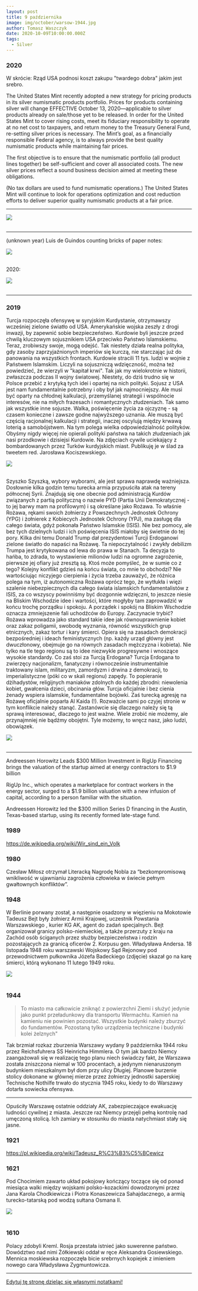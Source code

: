 ```yaml
---
layout: post
title: 9 października
image: img/october/warsow-1944.jpg
author: Tomasz Waszczyk
date: 2020-10-09T10:00:00.000Z
tags:
  - Silver
---
```


### 2020

W skrócie: Rząd USA podnosi koszt zakupu "twardego dobra" jakim jest srebro.

The United States Mint recently adopted a new strategy for pricing products in its silver numismatic products portfolio. Prices for products containing silver will change EFFECTIVE October 13, 2020—applicable to silver products already on sale/those yet to be released. In order for the United States Mint to cover rising costs, meet its fiduciary responsibility to operate at no net cost to taxpayers, and return money to the Treasury General Fund, re-setting silver prices is necessary. The Mint’s goal, as a financially responsible Federal agency, is to always provide the best quality numismatic products while maintaining fair prices.

The first objective is to ensure that the numismatic portfolio (all product lines together) be self-sufficient and cover all associated costs. The new silver prices reflect a sound business decision aimed at meeting these obligations.

(No tax dollars are used to fund numismatic operations.) The United States Mint will continue to look for operations optimization and cost reduction efforts to deliver superior quality numismatic products at a fair price.

---

<img src="./img/october/usd2020.jpg"><br><br>

---

(unknown year) Luis de Guindos counting bricks of paper notes:

<img src="./img/october/luisdegundos.png"><br><br>

2020:

<img src="./img/october/balancesheetecb.jpeg"><br><br>

---

<!-- Lekarz Dawid Ciemięga
5 października o 22:38  · 
Podjąłem niedawno decyzje o częściowej rezygnacji z zawodu, w związku z tym mój tryb pracy się znacząco zmieni od listopada. Będę wciąż zajmować się działalnością edukacyjną, pisaniem itd
Pracuje z pacjentami 7 lat i dziś pierwszy raz wyrzuciłem rodziców z gabinetu, otworzyłem drzwi i kazałem im wyjść. 
Przez 5-6 lat mojej pracy zdarzały się sporadycznie nieporozumienia, ale od roku coraz częściej spotykam się nie tylko z coraz większą bezmyślnością rodziców, ale przede wszystkim skrajną nieodpowiedzialnością. I nie będę tego tolerować i nie będę brać za to odpowiedzialności. 
Dwa lata temu nie pomyślałbym, że rodzic może świadomie ukrywać chorobę dziecka, aby dostać zgodę na treningi, które zagrażają jego życiu, a dziś to dla mnie nie jest już zaskakujące. Czasami myślę, że niektórzy lepiej jakby oddali swoje dzieci, bo chyba chcą je uśmiercić. To co się dzieje jest szokujące. 
I chciałbym tu zaznaczyć, że to nie jest tak, jak dziś rodzicom się wydawało – mamy prawo wyboru, prawo robić co chcemy, a lekarz – którego się i tak nie słuchamy, nie ma nic do gadania i ma nam usługiwać. Otóż ma:
Zgodnie z art. 38 u.z.l i zgodnie z art. 7 Kodeksu Etyki Lekarskiej – Lekarz może odmówić opieki nad pacjentem z istotnych powodów. 
Powtórzę publicznie to, co powiedziałem dziś w gabinecie – jeśli ktoś stwierdzi, że będzie bez żadnego uzasadnienia rozdzielać wszystkie szczepienia i przychodzić sobie co tydzień i z jednej wizyty szczepiennej robi 5, to działa na szkodę dziecka i dodatkowo utrudnia innym dostanie się na wizytę. 
Szczególnie w obecnej sytuacji. I takie postępowanie (rozdzielanie szczepień i mnożenie niepotrzebnie wizyt) nie ma żadnego uzasadnienia medycznego. A każdy rozsądnie myślący rodzic wie, że chodzenie bez potrzeby po przychodni jest potencjalnie szkodliwe dla dziecka. Co z resztą spokojnie wyjaśniłem miesiąc temu, zostałem zignorowany.
Lekarz powinien wyjaśniać rodzicom takie kwestie, ale czasy są teraz takie, że coraz więcej rodziców ma totalnie gdzieś  naszą wiedzę, wykształcenie, szkolenie bo z góry deklarują, że wiedzą lepiej i nie interesuje ich to, co mówię. To nie jest tak, że ktoś przychodzi i pyta, to jest tak, że ktoś przychodzi i go już nic nie interesuje, bo wie lepiej. 
Jeśli ktoś powołuje się na to, co ktoś pisze w internecie, albo bo jak dziś usłyszałem – „mamy w rodzinie kogoś ze służby zdrowia kto ma inne zdanie” – to proszę niech ten ktoś zajmuje się dzieckiem, niech je leczy, szczepi i ratuje. Ja nie będę brać odpowiedzialności za pacjenta, kiedy rodzice mają mnie gdzieś. Bo coraz częściej jest tak, że rodzic postępuje bezmyślnie ale chce żeby lekarz za wszystko odpowiadał, wydał zgodę, receptę itd. Ja nie będę, jeśli rodzic mnie okłamuje, ukrywa ważne kwestie albo nie słucha argumentów – w takich sytuacjach lekarz ma prawo odmówić współpracy. 
Ja dziś zacząłem grzecznie – nie wyrażamy zgodny na takie postępowanie i jeśli Państwo chcecie tak postępować z dzieckiem, proszę zmienić przychodnie. Usłyszałem stek bezwartościowych bzdur typu – pan nam odbiera prawo do opieki medycznej, gdzie pana przysięga Hipokratesa itd. A ponieważ zdarza się to coraz częściej, to jasno podkreślam – lekarz nie jest od spełniania bezmyślnych zachcianek rodziców, bierze za pacjenta odpowiedzialność i jak się rodzic zaleceń nie słucha, to współpraca się kończy. 
A na koniec proszę sobie dobrze zapamiętać – przynajmniej 50% problemów z dostępnością do lekarza, brakiem miejsca, wynika z bezmyślności i egoizmu innych. Naprawdę mnie już nie zdziwi jak ktoś w ramach teleporady zapyta jak się gotuje makaron. 
I ja mówię dość. Kiedyś do tego wrócę, ale teraz nie będę opisywać co się regularnie dzieje, ale to jest po prostu szokujące. Mam dość bycia okłamywanym, ignorowanym, obrażanym, poniżanym. 
Dość. -->

### 2019

Turcja rozpoczęła ofensywę w syryjskim Kurdystanie, otrzymawszy wcześniej zielone światło od USA. Amerykańskie wojska zeszły z drogi inwazji, by zapewnić sobie bezpieczeństwo. Kurdowie byli jeszcze przed chwilą kluczowym sojusznikiem USA przeciwko Państwo Islamskiemu. Teraz, zrobiwszy swoje, mogą odejść.
Tak niestety działa realna polityka, gdy zasoby zaprzyjaźnionych imperiów się kurczą, nie starczając już do panowania na wszystkich frontach. Kurdowie stracili 11 tys. ludzi w wojnie z Państwem Islamskim. Liczyli na sojuszniczą wdzięczność, można też powiedzieć, że wierzyli w "kapitał krwi". Tak jak my wielokrotnie w historii, zwłaszcza podczas II wojny światowej. Niestety, do dziś trudno się w Polsce przebić z krytyką tych idei i opartej na nich polityki.
Sojusz z USA jest nam fundamentalnie potrzebny i oby był jak najmocniejszy. Ale musi być oparty na chłodnej kalkulacji, przemyślanej strategii i wspólnocie interesów, nie na miłych frazesach i romantycznych złudzeniach. Tak samo jak wszystkie inne sojusze.
Walka, poświęcenie życia za ojczyznę - są czasem konieczne i zawsze godne najwyższego uznania. Ale muszą być częścią racjonalnej kalkulacji i strategii, inaczej oscylują między krwawą loterią a samobójstwem. Na tym polega wielka odpowiedzialność polityków.
Obyśmy nigdy więcej nie opierali polityki państwa na takich złudzeniach jak nasi przodkowie i dzisiejsi Kurdowie.
Na zdjęciach cywile uciekający z bombardowanych przez Turków kurdyjskich miast. Publikuję je w ślad za tweetem red. Jarosława Kociszewskiego.

<img src="./img/october/kurdowie.jpg"/><br><br>

Szyszko Szyszką, wybory wyborami, ale jest sprawa naprawdę ważniejsza. Dosłownie kilka godzin temu turecka armia przypuściła atak na tereny północnej Syrii.
Znajdują się one obecnie pod administracją Kurdów związanych z partią polityczną o nazwie PYD (Partia Unii Demokratycznej - to jej barwy mam na profilowym) i są określane jako Rożawa. To właśnie Rożawa, rękami swoich żołnierzy z Powszechnych Jednostek Ochrony (YPG) i żołnierek z Kobiecych Jednostek Ochrony (YPJ), ma zasługę dla całego świata, gdyż pokonała Państwo Islamskie (ISIS). Nie bez pomocy, ale bez tych dzielnych ludzi i ich poświęcenia ISIS miałoby się świetnie do tej pory.
Kilka dni temu Donald Trump dał prezydentowi Turcji Erdoganowi zielone światło do napaści na Rożawę. Ta niepoczytalność i zwykły debilizm Trumpa jest krytykowana od lewa do prawa w Stanach. Ta decyzja to hańba, to zdrada, to wystawienie milionów ludzi na ogromne zagrożenie, pierwsze jej ofiary już zresztą są.
Ktoś może pomyśleć, że w sumie co z tego? Kolejny konflikt gdzieś na końcu świata, co mnie to obchodzi? Nie wartościując niczyjego cierpienia i życia trzeba zauważyć, że różnica polega na tym, iż autonomiczna Rożawa oprócz tego, że wytłukła i więzi szalenie niebezpiecznych dla całego świata islamskich fundamentalistów z ISIS, za co wszyscy powinniśmy być dozgonnie wdzięczni, to jeszcze niesie na Bliskim Wschodzie idee i wartości, które mogłyby tam zaprowadzić w końcu trochę porządku i spokoju. A porządek i spokój na Bliskim Wschodzie oznacza zmniejszenie fali uchodźców do Europy. Zaczynacie trybić?
Rożawa wprowadza jako standard takie idee jak równouprawnienie kobiet oraz zakaz poligamii, swobodę wyznania, równość wszystkich grup etnicznych, zakaz tortur i kary śmierci. Opiera się na zasadach demokracji bezpośredniej i ideach feministycznych (np. każdy urząd główny jest dwuczłonowy, obejmuje go na równych zasadach mężczyzna i kobieta). Nie tylko na tle tego regionu są to idee niezwykle progresywne i wnoszące wysokie standardy.
Co zaś stoi za Turcją Erdogana? Turcja Erdogana to zwierzęcy nacjonalizm, fanatyczny i równocześnie instrumentalnie traktowany islam, militaryzm, zamordyzm i drwina z  demokracji, to imperialistyczne (póki co w skali regionu) zapędy. To popieranie dżihadystów, religijnych maniaków zdolnych do każdej zbrodni: niewolenia kobiet, gwałcenia dzieci, obcinania głów. Turcja oficjalnie i bez cienia żenady wspiera islamskie, fundamentalne bojówki. Zaś turecką agresję na Rożawę oficjalnie poparła Al Kaida (!).
Rozważcie sami po czyjej stronie w tym konflikcie należy stanąć. Zastanówcie się dlaczego należy się tą sprawą interesować, dlaczego to jest ważne. Wiele zrobić nie możemy, ale przynajmniej nie bądźmy obojętni. Tyle możemy, to wręcz nasz, jako ludzi, obowiązek.

<img src="./img/october/usa.jpg"/><br><br>

---

Andreessen Horowitz Leads $300 Million Investment in RigUp Financing brings the valuation of the startup aimed at energy contractors to $1.9 billion

RigUp Inc., which operates a marketplace for contract workers in the energy sector, surged to a $1.9 billion valuation with a new infusion of capital, according to a person familiar with the situation.

Andreessen Horowitz led the $300 million Series D financing in the Austin, Texas-based startup, using its recently formed late-stage fund.

### 1989

https://de.wikipedia.org/wiki/Wir_sind_ein_Volk

### 1980

Czesław Miłosz otrzymał Literacką Nagrodę Nobla  za “bezkompromisową wnikliwość w ujawnianiu zagrożenia człowieka w świecie pełnym gwałtownych konfliktów”.

### 1948

W Berlinie porwany został, a następnie osadzony w więzieniu na Mokotowie Tadeusz Bejt były żołnierz Armii Krajowej, uczestnik Powstania Warszawskiego , kurier KG AK, agent do zadań specjalnych.
Bejt organizował granicy polsko-niemieckiej, a także przerzuty z kraju na Zachód osób ściganych przez służby bezpieczeństwa i rodzin pozostających za granicą oficerów 2. Korpusu gen. Władysława Andersa.
18 listopada 1948 roku warszawski Wojskowy Sąd Rejonowy pod przewodnictwem pułkownika Józefa Badeckiego (zdjęcie) skazał go na karę śmierci, którą wykonano 11 lutego 1949 roku.

<img src="./img/october/bejt.jpg"/><br><br>

### 1944

>To miasto ma całkowicie zniknąć z powierzchni Ziemi i służyć jedynie jako punkt przeładunkowy dla transportu Wermachtu. Kamień na kamieniu nie powinien pozostać. Wszystkie budynki należy zburzyć do fundamentów. Pozostaną tylko urządzenia techniczne i budynki kolei żelznych"

Tak brzmiał rozkaz zburzenia Warszawy wydany 9 października 1944 roku przez Reichsfuhrera SS Heinricha Himmlera.
O tym jak bardzo Niemcy zaangażowali się w realizację tego planu niech świadczy fakt, że Warszawa została zniszczona niemal w 100 procentach, a jedynym nienaruszonym budynkiem mieszkalnym był dom przy ulicy Długiej.
Planowe burzenie stolicy dokonane w głównej mierze przez żołnierzy jednostki saperskiej Technische Nothilfe trwało do stycznia 1945 roku, kiedy to do Warszawy dotarła sowiecka ofensywa.

---

Opuściły Warszawę ostatnie oddziały AK, zabezpieczające ewakuację ludności cywilnej z miasta. Jeszcze raz Niemcy przejęli pełną kontrolę nad umęczoną stolicą. Ich zamiary w stosunku do miasta natychmiast stały się jasne.

### 1921

https://pl.wikipedia.org/wiki/Tadeusz_R%C3%B3%C5%BCewicz

### 1621

Pod Chocimiem zawarto układ pokojowy kończący toczące się od ponad miesiąca walki między wojskami polsko-kozackimi dowodzonymi przez Jana Karola Chodkiewicza i Piotra Konaszewicza Sahajdacznego, a armią turecko-tatarską pod wodzą sułtana Osmana II.

<img src="./img/october/chocim.jpg"/><br><br>

### 1610

Polacy zdobyli Kreml. Rosja przestała istnieć jako suwerenne państwo. Dowództwo nad nimi Żółkiewski oddał w ręce Aleksandra Gosiewskiego. Mennica moskiewska rozpoczęła bicie srebrnych kopiejek z imieniem nowego cara Władysława Zygmuntowicza.

---

<a href="https://github.com/TomaszWaszczyk/historia.waszczyk.com/edit/master/src/content/october-9.md" target="_blank">Edytuj tę stronę dzieląc się własnymi notatkami!</a>
